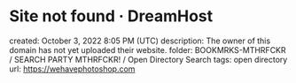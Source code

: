 # Site not found · DreamHost

created: October 3, 2022 8:05 PM (UTC)
description: The owner of this domain has not yet uploaded their website.
folder: BOOKMRKS-MTHRFCKR / SEARCH PARTY MTHRFCKR! / Open Directory Search
tags: open directory
url: https://wehavephotoshop.com